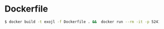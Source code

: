 # Dockerfile

```sh
$ docker build -t exojl -f Dockerfile . &&  docker run --rm -it -p 52415:52415 exojl
```
